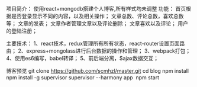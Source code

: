 项目简介：
使用react+mongodb搭建个人博客,所有样式均未调整
功能：
首页根据是否登录显示不同的内容，以及相关操作；
文章总数、评论总数，喜欢总数等；
文章的发表；
文章作者管理文章以及评论删除；
文章喜欢以及评论；
用户的登陆注册；


主要技术：
1、react技术，redux管理所有所有状态，react-router设置页面路由；
2、express+mongolass进行后台数据的操作和管理；
3、webpack打包；
4、使用es6编写，babel转译；
5、前后端分离，$ajax数据交互；

博客预览
  git clone https://github.com/scmhzl/master.git
  cd blog
  npm install
  npm install -g supervisor
  supervisor --harmony app
  npm start
